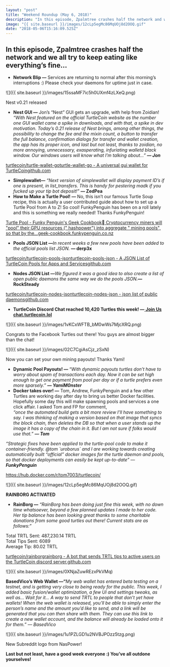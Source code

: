 ```yaml
---
layout: "post"
title: "Weekend Roundup (May 6, 2018)"
description: "In this episode, Zpalmtree crashes half the network and we all try to keep eating like everything’s fine…"
image: "{{ site.baseurl }}/images/12cLp5egMc86MqUOj8d2OOQ.gif"
date: "2018-05-06T15:16:09.525Z"
---
```


## In this episode, Zpalmtree crashes half the network and we all try to keep eating like everything’s fine…

- **Network Blip —** Services are returning to normal after this morning’s interruptions :) Please check your daemons for uptime just in case.

![]({{ site.baseurl }}/images/15ssaMF7ic5h0UXmf4zLXeQ.png)

Nest v0.21 released

- **Nest GUI —** Jon’s “Nest” GUI gets an upgrade, with help from Zoidian! _“With Nest featured on the official TurtleCoin website as the number one GUI wallet came a spike in downloads, and with that, a spike in dev motivation. Today’s 0.21 release of Nest brings, among other things, the possibility to change the fee and the mixin count, a button to transfer the full balance, confirmation dialogs for transfer and wallet creation, the app has its proper icon, and last but not least, thanks to zoidian, no more annoying, unnecessary, exasperating, infuriating walletd black window. Our windows users will know what I’m talking about…”_ **_— Jon_**

[turtlecoin/turtle-wallet-goturtle-wallet-go - A universal gui wallet for TurtleCoingithub.com](https://github.com/turtlecoin/turtle-wallet-go/releases/tag/0.21)

- **Simplewallet—** _“Next version of simplewallet will display payment ID’s if one is present, in list_transfers. This is handy for pestering madk if you fucked up your tip bot deposit!”_ **— ZedPea**
- **How to Make a Turtle Pool! —** No, this isn’t our famous Turtle Soup recipe, this is actually a user contributed guide about how to set up a Turtle Pool from A to Z! So cool! FunkyPenguin has been on a roll lately and this is something we really needed! Thanks FunkyPenguin!

[Turtle Pool - Funky Penguin's Geek Cookbook Cryptocurrency miners will "pool" their GPU resources (" hashpower") into aggregate " mining pools", so that by the…geek-cookbook.funkypenguin.co.nz](https://geek-cookbook.funkypenguin.co.nz/recipies/turtle-pool/)

- **Pools JSON List —**_In recent weeks a few new pools have been added to the official pools list JSON._ **— derp3x**

[turtlecoin/turtlecoin-pools-jsonturtlecoin-pools-json - A JSON List of TurtleCoin Pools for Apps and Servicesgithub.com](https://github.com/turtlecoin/turtlecoin-pools-json)

- **Nodes JSON List —**_We figured it was a good idea to also create a list of open public daemons the same way we do the pools JSON._**— RockSteady**

[turtlecoin/turtlecoin-nodes-jsonturtlecoin-nodes-json - json list of public daemonsgithub.com](https://github.com/turtlecoin/turtlecoin-nodes-json)

- **TurtleCoin Discord Chat reached 10,420 Turtles this week! —**[ **Join Us chat.turtlecoin.lol**](http://chat.turtlecoin.lol/)

![]({{ site.baseurl }}/images/1vKCxWFTB_bM0wWs7MjcXRQ.png)

Congrats to the Facebook Turtles out there! You guys are almost bigger than the chat!

![]({{ site.baseurl }}/images/02C7CgiAsCjz_zSxN)

Now you can set your own mining payouts! Thanks Yami!

- **Dynamic Pool Payouts! —** “_With dynamic payouts turtles don’t have to worry about spam of transactions each day. Now it can be set high enough to get one payment from pool per day or if a turtle prefers even more sparsely.”_ **_— YamiM0nster_**
- **Docker takes over! —** Tom, Andrew, FunkyPenguin and a few other Turtles are working day after day to bring us better Docker facilities. Hopefully some day this will make spawning pools and services a one click affair. I asked Tom and FP for comment,  
  _“once the automated build gets a bit more review I’ll have something to say. I was thinking of making a version based on that image that syncs the block chain, then deletes the DB so that when a user stands up the image it has a copy of the chain in it. But I am not sure if folks would use that.”_ **_— Tom_**

_“Strategic fixes have been applied to the turtle-pool code to make it container-friendly. @tom \`uroborus\` and I are working towards creating automatically built “official” docker images for the turtle daemon and pools, so that docker deployments can easily be kept up-to-date” —_ **_FunkyPenguin_**

<https://hub.docker.com/r/tom7003/turtlecoin/>

![]({{ site.baseurl }}/images/12cLp5egMc86MqUOj8d2OOQ.gif)

**RAINBORG ACTIVATED**

- **RainBorg —** _“RainBorg has been doing just fine this week, with no down time whatsoever, beyond a few planned updates I made to her code. Her tip balance has been looking great thanks to some charitable donations from some good turtles out there! Current stats are as follows:”_

Total TRTL Sent: 487,230.14 TRTL  
Total Tips Sent: 6089  
Average Tip: 80.02 TRTL

[turtlecoin/rainborgrainborg - A bot that sends TRTL tips to active users on the TurtleCoin discord server.github.com](https://github.com/turtlecoin/rainborg)

![]({{ site.baseurl }}/images/0XNjaZuwREzxPkVMq)

**BasedVico’s Web Wallet —“**_My web wallet has entered beta testing on a testnet, and is getting very close to being ready for the public. This week, I added basic fusion/wallet optimization, a few UI and settings tweaks, as well as… Wait for it… A way to send TRTL to people that don’t yet have wallets! When the web wallet is released, you’ll be able to simply enter the person’s name and the amount you’d like to send, and a link will be generated that you can then share with them. They can use this link to create a new wallet account, and the balance will already be loaded onto it for them.” — BasedVico_

![]({{ site.baseurl }}/images/1u1PZLGD1u2NVBJPOzz5tzg.png)

New Subreddit logo from NasPower!

**Last but not least, have a good week everyone :) You’ve all outdone yourselves!**
